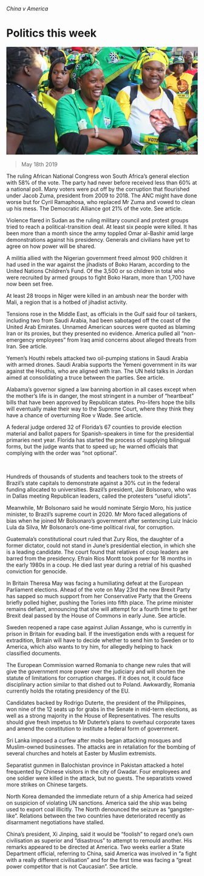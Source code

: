 ###### China v America

# Politics this week 

![image](images/20190518_wwp002.jpg) 

> May 18th 2019 

The ruling African National Congress won South Africa’s general election with 58% of the vote. The party had never before received less than 60% at a national poll. Many voters were put off by the corruption that flourished under Jacob Zuma, president from 2009 to 2018. The ANC might have done worse but for Cyril Ramaphosa, who replaced Mr Zuma and vowed to clean up his mess. The Democratic Alliance got 21% of the vote. See article. 

Violence flared in Sudan as the ruling military council and protest groups tried to reach a political-transition deal. At least six people were killed. It has been more than a month since the army toppled Omar al-Bashir amid large demonstrations against his presidency. Generals and civilians have yet to agree on how power will be shared. 

A militia allied with the Nigerian government freed almost 900 children it had used in the war against the jihadists of Boko Haram, according to the United Nations Children’s Fund. Of the 3,500 or so children in total who were recruited by armed groups to fight Boko Haram, more than 1,700 have now been set free. 

At least 28 troops in Niger were killed in an ambush near the border with Mali, a region that is a hotbed of jihadist activity. 

Tensions rose in the Middle East, as officials in the Gulf said four oil tankers, including two from Saudi Arabia, had been sabotaged off the coast of the United Arab Emirates. Unnamed American sources were quoted as blaming Iran or its proxies, but they presented no evidence. America pulled all “non-emergency employees” from Iraq amid concerns about alleged threats from Iran. See article. 

Yemen’s Houthi rebels attacked two oil-pumping stations in Saudi Arabia with armed drones. Saudi Arabia supports the Yemeni government in its war against the Houthis, who are aligned with Iran. The UN held talks in Jordan aimed at consolidating a truce between the parties. See article. 

Alabama’s governor signed a law banning abortion in all cases except when the mother’s life is in danger, the most stringent in a number of “heartbeat” bills that have been approved by Republican states. Pro-lifers hope the bills will eventually make their way to the Supreme Court, where they think they have a chance of overturning Roe v Wade. See article. 

A federal judge ordered 32 of Florida’s 67 counties to provide election material and ballot papers for Spanish-speakers in time for the presidential primaries next year. Florida has started the process of supplying bilingual forms, but the judge wants that to speed up; he warned officials that complying with the order was “not optional”. 

  

Hundreds of thousands of students and teachers took to the streets of Brazil’s state capitals to demonstrate against a 30% cut in the federal funding allocated to universities. Brazil’s president, Jair Bolsonaro, who was in Dallas meeting Republican leaders, called the protesters “useful idiots”. 

Meanwhile, Mr Bolsonaro said he would nominate Sérgio Moro, his justice minister, to Brazil’s supreme court in 2020. Mr Moro faced allegations of bias when he joined Mr Bolsonaro’s government after sentencing Luiz Inácio Lula da Silva, Mr Bolsonaro’s one-time political rival, for corruption. 

Guatemala’s constitutional court ruled that Zury Ríos, the daughter of a former dictator, could not stand in June’s presidential election, in which she is a leading candidate. The court found that relatives of coup leaders are barred from the presidency. Efraín Ríos Montt took power for 18 months in the early 1980s in a coup. He died last year during a retrial of his quashed conviction for genocide. 

In Britain Theresa May was facing a humiliating defeat at the European Parliament elections. Ahead of the vote on May 23rd the new Brexit Party has sapped so much support from her Conservative Party that the Greens briefly polled higher, pushing the Tories into fifth place. The prime minister remains defiant, announcing that she will attempt for a fourth time to get her Brexit deal passed by the House of Commons in early June. See article. 

Sweden reopened a rape case against Julian Assange, who is currently in prison in Britain for evading bail. If the investigation ends with a request for extradition, Britain will have to decide whether to send him to Sweden or to America, which also wants to try him, for allegedly helping to hack classified documents. 

The European Commission warned Romania to change new rules that will give the government more power over the judiciary and will shorten the statute of limitations for corruption charges. If it does not, it could face disciplinary action similar to that dished out to Poland. Awkwardly, Romania currently holds the rotating presidency of the EU. 

Candidates backed by Rodrigo Duterte, the president of the Philippines, won nine of the 12 seats up for grabs in the Senate in mid-term elections, as well as a strong majority in the House of Representatives. The results should give fresh impetus to Mr Duterte’s plans to overhaul corporate taxes and amend the constitution to institute a federal form of government. 

Sri Lanka imposed a curfew after mobs began attacking mosques and Muslim-owned businesses. The attacks are in retaliation for the bombing of several churches and hotels at Easter by Muslim extremists. 

Separatist gunmen in Balochistan province in Pakistan attacked a hotel frequented by Chinese visitors in the city of Gwadar. Four employees and one soldier were killed in the attack, but no guests. The separatists vowed more strikes on Chinese targets. 

North Korea demanded the immediate return of a ship America had seized on suspicion of violating UN sanctions. America said the ship was being used to export coal illicitly. The North denounced the seizure as “gangster-like”. Relations between the two countries have deteriorated recently as disarmament negotiations have stalled. 

China’s president, Xi Jinping, said it would be “foolish” to regard one’s own civilisation as superior and “disastrous” to attempt to remould another. His remarks appeared to be directed at America. Two weeks earlier a State Department official, referring to China, said America was involved in “a fight with a really different civilisation” and for the first time was facing a “great power competitor that is not Caucasian”. See article. 

